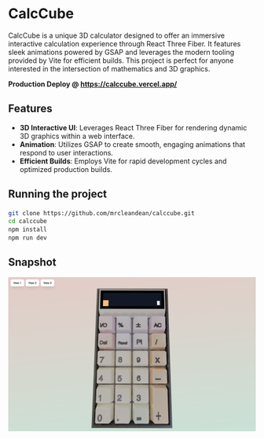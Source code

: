 # CalcCube

CalcCube is a unique 3D calculator designed to offer an immersive interactive calculation experience through React Three Fiber. It features sleek animations powered by GSAP and leverages the modern tooling provided by Vite for efficient builds. This project is perfect for anyone interested in the intersection of mathematics and 3D graphics.

**Production Deploy @ https://calccube.vercel.app/**

## Features

- **3D Interactive UI**: Leverages React Three Fiber for rendering dynamic 3D graphics within a web interface.
- **Animation**: Utilizes GSAP to create smooth, engaging animations that respond to user interactions.
- **Efficient Builds**: Employs Vite for rapid development cycles and optimized production builds.

## Running the project

```bash
git clone https://github.com/mrcleandean/calccube.git
cd calccube
npm install
npm run dev
```

## Snapshot

![Snapshot](/public/demo.png?raw=true "Interactive 3D calculator")
